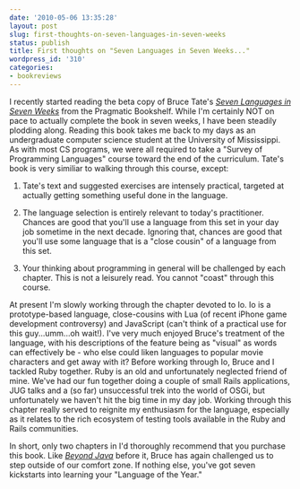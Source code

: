 ```yaml
---
date: '2010-05-06 13:35:28'
layout: post
slug: first-thoughts-on-seven-languages-in-seven-weeks
status: publish
title: First thoughts on "Seven Languages in Seven Weeks..."
wordpress_id: '310'
categories:
- bookreviews
---
```


I recently started reading the beta copy of Bruce Tate's [_Seven Languages in Seven Weeks_](http://pragprog.com/titles/btlang/seven-languages-in-seven-weeks) from the Pragmatic Bookshelf. While I'm certainly NOT on pace to actually complete the book in seven weeks, I have been steadily plodding along. Reading this book takes me back to my days as an undergraduate computer science student at the University of Mississippi. As with most CS programs, we were all required to take a "Survey of Programming Languages" course toward the end of the curriculum. Tate's book is very similiar to walking through this course, except:




	
  1. Tate's text and suggested exercises are intensely practical, targeted at actually getting something useful done in the language.

	
  2. The language selection is entirely relevant to today's practitioner. Chances are good that you'll use a language from this set in your day job sometime in the next decade. Ignoring that, chances are good that you'll use some language that is a "close cousin" of a language from this set.

	
  3. Your thinking about programming in general will be challenged by each chapter. This is not a leisurely read. You cannot "coast" through this course.



At present I'm slowly working through the chapter devoted to Io. Io is a prototype-based language, close-cousins with Lua (of recent iPhone game development controversy) and JavaScript (can't think of a practical use for this guy...umm...oh wait!). I've very much enjoyed Bruce's treatment of the language, with his descriptions of the feature being as "visual" as words can effectively be - who else could liken languages to popular movie characters and get away with it? Before working through Io, Bruce and I tackled Ruby together. Ruby is an old and unfortunately neglected friend of mine. We've had our fun together doing a couple of small Rails applications, JUG talks and a (so far) unsuccessful trek into the world of OSGi, but unfortunately we haven't hit the big time in my day job. Working through this chapter really served to reignite my enthusiasm for the language, especially as it relates to the rich ecosystem of testing tools available in the Ruby and Rails communities.

In short, only two chapters in I'd thoroughly recommend that you purchase this book. Like [_Beyond Java_](http://oreilly.com/catalog/9780596100940) before it, Bruce has again challenged us to step outside of our comfort zone. If nothing else, you've got seven kickstarts into learning your "Language of the Year."
